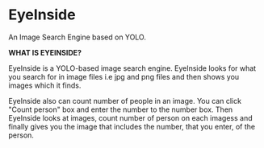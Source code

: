 # EyeInside
An Image Search Engine based on YOLO.

**WHAT IS EYEINSIDE?**

EyeInside is a YOLO-based image search engine. EyeInside looks for what you search for in image files i.e jpg and png files and then shows you images which it finds.

EyeInside also can count number of people in an image. You can click "Count person" box and enter the number to the number box. Then EyeInside looks at images, count number of person on each imagess and finally gives you the image that includes the number, that you enter, of the person.
